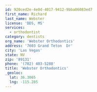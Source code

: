 ```yaml
---
id: 920ced2e-4e0d-4017-9412-9bba86083ed7
first_name: Richard
last_name: Webster
license: 'DDS, MS'
services:
  - orthodontist
category: dentists
org_name: 'Webster Orthodontics'
address: '7603 Grand Teton  Dr'
city: 'Las Vegas'
state: NV
zip: '89131'
phone: '(702) 403-5288'
title: 'Webster Orthodontics'
_geoloc:
  lat: 36.3065
  lng: -115.285
---
```

